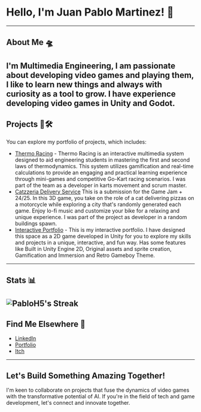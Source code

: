 # Hello, I'm Juan Pablo Martinez! 👋
---
## About Me 🛸
I'm Multimedia Engineering, I am passionate about developing video games and playing them, I like to learn new things and always with curiosity as a tool to grow. I have experience developing video games in Unity and Godot.
---
## Projects 🏁🛠️
You can explore my portfolio of projects, which includes:
- [Thermo Racing](https://github.com/PabloH5/Thermo-Racing) - Thermo Racing is an interactive multimedia system designed to aid engineering students in mastering the first and second laws of thermodynamics. This system utilizes gamification and real-time calculations to provide an engaging and practical learning experience through mini-games and competitive Go-Kart racing scenarios. I was part of the team as a developer in karts movement and scrum master.
- [Catzzeria Delivery Service](https://pablitoh5.itch.io/catzzeria) This is a submission for the Game Jam + 24/25. In this 3D game, you take on the role of a cat delivering pizzas on a motorcycle while exploring a city that's randomly generated each game. Enjoy lo-fi music and customize your bike for a relaxing and unique experience. I was part of the project as developer in a random buildings spawn.
- [Interactive Portfolio](https://github.com/PabloH5/GamePortfolio) - This is my interactive portfolio. I have designed this space as a 2D game developed in Unity for you to explore my skills and projects in a unique, interactive, and fun way. Has some features like Built in Unity Engine 2D, Original assets and sprite creation, Gamification and Immersion and Retro Gameboy Theme.
---
## Stats 📊
![PabloH5's Streak](https://github-readme-streak-stats.herokuapp.com/?user=PabloH5&theme=vue-dark&hide_border=true)
---
## Find Me Elsewhere 🔭
- [LinkedIn](https://www.linkedin.com/in/yourlinkedinprofile)
- [Portfolio](https://github.com/PabloH5)
- [Itch](https://pablitoh5.itch.io/)
---
## Let's Build Something Amazing Together!
I'm keen to collaborate on projects that fuse the dynamics of video games with the transformative potential of AI. If you're in the field of tech and game development, let's connect and innovate together.
